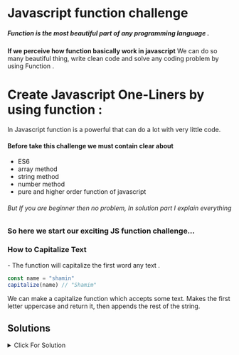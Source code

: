 # Javascript function challenge
##### Function is the most beautiful part of any programming language . 
**If we perceive how function basically work in javascript**
We can do so many beautiful thing, write clean code and solve any coding problem by using Function  . 


# Create Javascript One-Liners by using function :
In Javascript function is a powerful that can do a lot with very little code.

#### Before take this challenge we must contain clear about 
- ES6
- array method
- string method
- number method
- pure and higher order function of javascript
###### But If you are beginner then no problem, In solution part I explain everything
  
### So here we start our exciting JS function challenge... 

<h3> How to Capitalize Text </h3>  
- The function will capitalize the first word any text .

```js
const name = "shamin"
capitalize(name) // "Shamim"

```

 We can make a capitalize function which accepts some text. Makes the first letter uppercase and return it, then appends the rest of the string.

 ## Solutions

<details>
  <summary>Click For Solution</summary>

```JS
const capitalize = (str) => (`${str.charAt(0).toUpperCase()}${str.slice(1)}`)

```
### Explanation
- Template literals are literals delimited with backtick ( ` ) characters, allowing for multi-line strings, string interpolation with embedded expressions, and special constructs called tagged templates.
- The charAt() method returns the character at a specified index (position) in a string.
- The slice() method of Array instances returns a shallow copy of a portion of an array into a new array object selected from start to end ( end not included) where start and end represent the index of items in that array. The original array will not be modified. 


</details>

